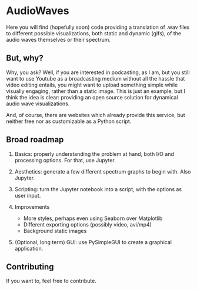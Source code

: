 # AudioWaves

Here you will find (hopefully soon) code providing a translation of .wav files to different possible visualizations, both static and dynamic (gifs), of the audio waves themselves or their spectrum.

## But, why?

Why, you ask? Well, if you are interested in podcasting, as I am, but you still want to use Youtube as a broadcasting medium without all the hassle that video editing entails, you might want to upload something simple while visually engaging, rather than a static image. This is just an example, but I think the idea is clear: providing an open source solution for dynamical audio wave visualizations.

And, of course, there are websites which already provide this service, but neither free nor as customizable as a Python script.

## Broad roadmap

1. Basics: properly understanding the problem at hand, both I/O and processing options. For that, use Jupyter.
2. Aesthetics: generate a few different spectrum graphs to begin with. Also Jupyter.
3. Scripting: turn the Jupyter notebook into a script, with the options as user input.
4. Improvements

   - More styles, perhaps even using Seaborn over Matplotlib
   - Different exporting options (possibly video, avi/mp4)
   - Background static images

5. (Optional, long term) GUI: use PySimpleGUI to create a graphical application.

## Contributing

If you want to, feel free to contribute.
